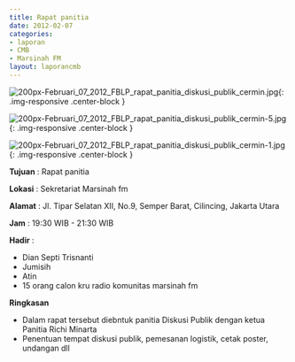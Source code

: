 ```yaml
---
title: Rapat panitia
date: 2012-02-07
categories:
- laporan
- CMB
- Marsinah FM
layout: laporancmb
---
```


![200px-Februari_07_2012_FBLP_rapat_panitia_diskusi_publik_cermin.jpg](/uploads/200px-Februari_07_2012_FBLP_rapat_panitia_diskusi_publik_cermin.jpg){: .img-responsive .center-block }

![200px-Februari_07_2012_FBLP_rapat_panitia_diskusi_publik_cermin-5.jpg](/uploads/200px-Februari_07_2012_FBLP_rapat_panitia_diskusi_publik_cermin-5.jpg){: .img-responsive .center-block }

![200px-Februari_07_2012_FBLP_rapat_panitia_diskusi_publik_cermin-1.jpg](/uploads/200px-Februari_07_2012_FBLP_rapat_panitia_diskusi_publik_cermin-1.jpg){: .img-responsive .center-block }


**Tujuan** : Rapat panitia

**Lokasi** : Sekretariat Marsinah fm 

**Alamat** : Jl. Tipar Selatan XII, No.9, Semper Barat, Cilincing, Jakarta Utara 

**Jam** : 19:30 WIB - 21:30 WIB 

**Hadir** :
* Dian Septi Trisnanti
* Jumisih
* Atin
* 15 orang calon kru radio komunitas marsinah fm

**Ringkasan**  
* Dalam rapat tersebut diebntuk panitia Diskusi Publik dengan ketua Panitia Richi Minarta 
* Penentuan tempat diskusi publik, pemesanan logistik, cetak poster, undangan dll
